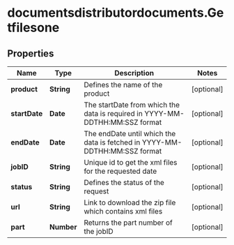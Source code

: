 # documentsdistributordocuments.Getfilesone

## Properties

Name | Type | Description | Notes
------------ | ------------- | ------------- | -------------
**product** | **String** | Defines the name of the product | [optional] 
**startDate** | **Date** | The startDate from which the data is required in YYYY-MM-DDTHH:MM:SSZ format | [optional] 
**endDate** | **Date** | The endDate until which the data is fetched in YYYY-MM-DDTHH:MM:SSZ format | [optional] 
**jobID** | **String** | Unique id to get the xml files for the requested date | [optional] 
**status** | **String** | Defines the status of the request | [optional] 
**url** | **String** | Link to download the zip file which contains xml files | [optional] 
**part** | **Number** | Returns the part number of the jobID | [optional] 


